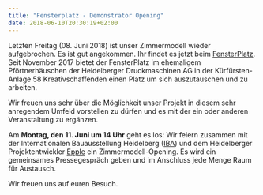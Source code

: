```yaml
---
title: "Fensterplatz - Demonstrator Opening"
date: 2018-06-10T20:30:19+02:00
---
```


Letzten Freitag (08. Juni 2018) ist unser Zimmermodell wieder
aufgebrochen. Es ist gut angekommen. Ihr findet es jetzt beim
[FensterPlatz](https://www.fensterplatz-heidelberg.de/). Seit November
2017 bietet der FensterPlatz im ehemaligem Pförtnerhäuschen der
Heidelberger Druckmaschinen AG in der Kürfürsten-Anlage 58
Kreativschaffenden einen Platz um sich auszutauschen und zu arbeiten.

Wir freuen uns sehr über die Möglichkeit unser Projekt in diesem sehr
anregendem Umfeld vorstellen zu dürfen und es mit der ein oder anderen
Veranstaltung zu ergänzen.

Am **Montag, den 11. Juni um 14 Uhr** geht es los: Wir feiern zusammen
mit der Internationalen Bauausstellung Heidelberg
([IBA](https://iba.heidelberg.de/)) und dem Heidelberger
Projektentwickler [Epple](https://www.eppleimmobilien.de/) ein
Zimmermodell-Opening.  Es wird ein gemeinsames Pressegespräch geben
und im Anschluss jede Menge Raum für Austausch.

Wir freuen uns auf euren Besuch.